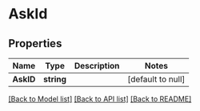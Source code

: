 # AskId

## Properties
Name | Type | Description | Notes
------------ | ------------- | ------------- | -------------
**AskID** | **string** |  | [default to null]

[[Back to Model list]](../README.md#documentation-for-models) [[Back to API list]](../README.md#documentation-for-api-endpoints) [[Back to README]](../README.md)


